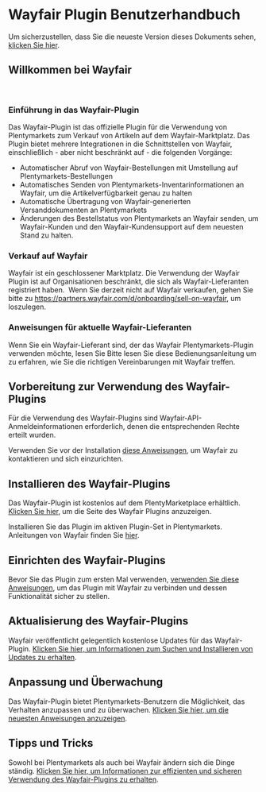 ﻿# Wayfair Plugin Benutzerhandbuch
<div class="container-toc"></div>

Um sicherzustellen, dass Sie die neueste Version dieses Dokuments sehen, [klicken Sie hier](https://github.com/wayfair-contribs/plentymarkets-plugin/blob/main/meta/documents/user_guide_de.md).

## Willkommen bei Wayfair
​
### Einführung in das Wayfair-Plugin
Das Wayfair-Plugin ist das offizielle Plugin für die Verwendung von Plentymarkets zum Verkauf von Artikeln auf dem Wayfair-Marktplatz.
Das Plugin bietet mehrere Integrationen in die Schnittstellen von Wayfair, einschließlich - aber nicht beschränkt auf - die folgenden Vorgänge:

* Automatischer Abruf von Wayfair-Bestellungen mit Umstellung auf Plentymarkets-Bestellungen
​
* Automatisches Senden von Plentymarkets-Inventarinformationen an Wayfair, um die Artikelverfügbarkeit genau zu halten
​
* Automatische Übertragung von Wayfair-generierten Versanddokumenten an Plentymarkets
​
* Änderungen des Bestellstatus von Plentymarkets an Wayfair senden, um Wayfair-Kunden und den Wayfair-Kundensupport auf dem neuesten Stand zu halten.

### Verkauf auf Wayfair
Wayfair ist ein geschlossener Marktplatz. Die Verwendung der Wayfair Plugin ist auf Organisationen beschränkt, die sich als Wayfair-Lieferanten registriert haben.
​
Wenn Sie derzeit nicht auf Wayfair verkaufen, gehen Sie bitte zu https://partners.wayfair.com/d/onboarding/sell-on-wayfair, um loszulegen.

### Anweisungen für aktuelle Wayfair-Lieferanten
Wenn Sie ein Wayfair-Lieferant sind, der das Wayfair Plentymarkets-Plugin verwenden möchte, lesen Sie Bitte lesen Sie diese Bedienungsanleitung um zu erfahren, wie Sie die richtigen Vereinbarungen mit Wayfair treffen.
​
## Vorbereitung zur Verwendung des Wayfair-Plugins
Für die Verwendung des Wayfair-Plugins sind Wayfair-API-Anmeldeinformationen erforderlich, denen die entsprechenden Rechte erteilt wurden.

Verwenden Sie vor der Installation [diese Anweisungen](https://github.com/wayfair-contribs/plentymarkets-plugin/blob/main/meta/documents/user_guide/de/obtaining_credentials.md), um Wayfair zu kontaktieren und sich einzurichten.
​
## Installieren des Wayfair-Plugins
Das Wayfair-Plugin ist kostenlos auf dem PlentyMarketplace erhältlich. [Klicken Sie hier](https://marketplace.plentymarkets.com/de/plugins/integration/wayfair_6273), um die Seite des Wayfair Plugins anzuzeigen.

Installieren Sie das Plugin im aktiven Plugin-Set in Plentymarkets. Anleitungen von Wayfair finden Sie [hier](https://github.com/wayfair-contribs/plentymarkets-plugin/blob/main/meta/documents/user_guide/de/plugin_installation.md).

## Einrichten des Wayfair-Plugins
Bevor Sie das Plugin zum ersten Mal verwenden, [verwenden Sie diese Anweisungen](https://github.com/wayfair-contribs/plentymarkets-plugin/blob/main/meta/documents/user_guide/de/initial_setup.md),  um das Plugin mit Wayfair zu verbinden und dessen Funktionalität sicher zu stellen.
​
## Aktualisierung des Wayfair-Plugins
Wayfair veröffentlicht gelegentlich kostenlose Updates für das Wayfair-Plugin. [Klicken Sie hier, um Informationen zum Suchen und Installieren von Updates zu erhalten](https://github.com/wayfair-contribs/plentymarkets-plugin/blob/main/meta/documents/user_guide/de/updating.md).
​
## Anpassung und Überwachung
Das Wayfair-Plugin bietet Plentymarkets-Benutzern die Möglichkeit, das Verhalten anzupassen und zu überwachen.
[Klicken Sie hier, um die neuesten Anweisungen anzuzeigen](https://github.com/wayfair-contribs/plentymarkets-plugin/blob/main/meta/documents/user_guide/de/settings_guide.md).

## Tipps und Tricks
Sowohl bei Plentymarkets als auch bei Wayfair ändern sich die Dinge ständig. [Klicken Sie hier, um Informationen zur effizienten und sicheren Verwendung des Wayfair-Plugins zu erhalten](https://github.com/wayfair-contribs/plentymarkets-plugin/blob/main/meta/documents/user_guide/de/tips_and_tricks.md).
